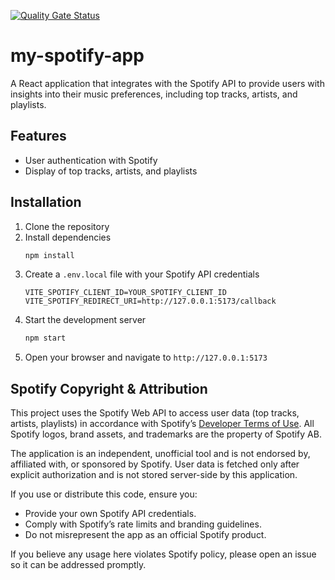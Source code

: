 [![Quality Gate Status](https://sonarcloud.io/api/project_badges/measure?project=alexandre-girard-maif_my-spotify-app&metric=alert_status)](https://sonarcloud.io/summary/new_code?id=alexandre-girard-maif_my-spotify-app)

# my-spotify-app

A React application that integrates with the Spotify API to provide users with insights into their music preferences, including top tracks, artists, and playlists.

## Features

- User authentication with Spotify
- Display of top tracks, artists, and playlists

## Installation

1. Clone the repository
2. Install dependencies
    ```bash
    npm install
    ```
3. Create a `.env.local` file with your Spotify API credentials
    ```env
    VITE_SPOTIFY_CLIENT_ID=YOUR_SPOTIFY_CLIENT_ID
    VITE_SPOTIFY_REDIRECT_URI=http://127.0.0.1:5173/callback
    ```
4. Start the development server
    ```bash
    npm start
    ``` 
5. Open your browser and navigate to `http://127.0.0.1:5173`


## Spotify Copyright & Attribution

This project uses the Spotify Web API to access user data (top tracks, artists, playlists) in accordance with Spotify’s [Developer Terms of Use](https://developer.spotify.com/terms/). All Spotify logos, brand assets, and trademarks are the property of Spotify AB.

The application is an independent, unofficial tool and is not endorsed by, affiliated with, or sponsored by Spotify. User data is fetched only after explicit authorization and is not stored server-side by this application.

If you use or distribute this code, ensure you:
- Provide your own Spotify API credentials.
- Comply with Spotify’s rate limits and branding guidelines.
- Do not misrepresent the app as an official Spotify product.

If you believe any usage here violates Spotify policy, please open an issue so it can be addressed promptly.


